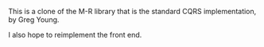This is a clone of the M-R library that is the standard CQRS implementation, by Greg Young.

I also hope to reimplement the front end.
